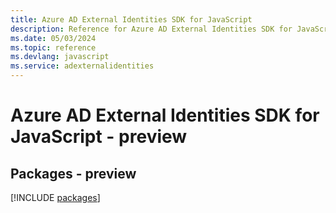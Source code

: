 ```yaml
---
title: Azure AD External Identities SDK for JavaScript
description: Reference for Azure AD External Identities SDK for JavaScript
ms.date: 05/03/2024
ms.topic: reference
ms.devlang: javascript
ms.service: adexternalidentities
---
```

# Azure AD External Identities SDK for JavaScript - preview
## Packages - preview
[!INCLUDE [packages](ad-external-identities-index.md)]